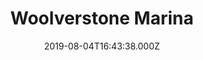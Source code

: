 ---
date: 2019-08-04T16:43:38.000Z
title: Woolverstone Marina
latitude: 52.00633493633294
longitude: 1.1944828379971812
url: http://www.mdlmarinas.co.uk/mdl-woolverstone-marina
category: checkin
---